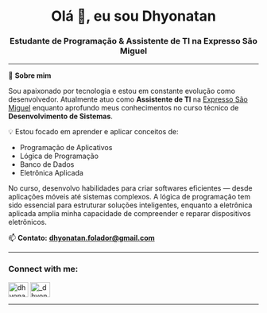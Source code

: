 <h1 align="center">Olá 👋, eu sou Dhyonatan</h1>
<h3 align="center">Estudante de Programação & Assistente de TI na Expresso São Miguel</h3>

---

🎯 **Sobre mim**

Sou apaixonado por tecnologia e estou em constante evolução como desenvolvedor. Atualmente atuo como **Assistente de TI** na [Expresso São Miguel](https://www.expresso.saomiguel.com.br/) enquanto aprofundo meus conhecimentos no curso técnico de **Desenvolvimento de Sistemas**.

💡 Estou focado em aprender e aplicar conceitos de:
- Programação de Aplicativos
- Lógica de Programação
- Banco de Dados
- Eletrônica Aplicada

No curso, desenvolvo habilidades para criar softwares eficientes — desde aplicações móveis até sistemas complexos. A lógica de programação tem sido essencial para estruturar soluções inteligentes, enquanto a eletrônica aplicada amplia minha capacidade de compreender e reparar dispositivos eletrônicos.

📫 **Contato:**  **dhyonatan.folador@gmail.com**

---

<h3 align="left">Connect with me:</h3>
<p align="left">
<a href="https://linkedin.com/in/dhyonatan-folador/" target="blank"><img align="center" src="https://raw.githubusercontent.com/rahuldkjain/github-profile-readme-generator/master/src/images/icons/Social/linked-in-alt.svg" alt="dhyonatan folador" height="30" width="40" /></a>
<a href="https://instagram.com/_dhyonatan_" target="blank"><img align="center" src="https://raw.githubusercontent.com/rahuldkjain/github-profile-readme-generator/master/src/images/icons/Social/instagram.svg" alt="_dhyonatan_" height="30" width="40" /></a>
</p>

---
<!---
DJ9148/DJ9148 is a ✨ special ✨ repository because its `README.md` (this file) appears on your GitHub profile.
You can click the Preview link to take a look at your changes.
--->

